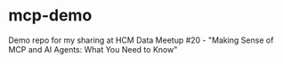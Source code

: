 # mcp-demo
Demo repo for my sharing at HCM Data Meetup #20 - "Making Sense of MCP and AI Agents: What You Need to Know"

